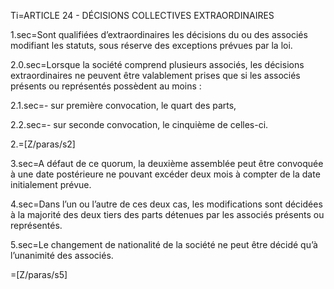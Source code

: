 Ti=ARTICLE 24 - DÉCISIONS COLLECTIVES EXTRAORDINAIRES 
 
1.sec=Sont qualifiées d’extraordinaires les décisions du ou des associés modifiant les statuts, sous réserve des exceptions prévues par la loi.
 
2.0.sec=Lorsque la société comprend plusieurs associés, les décisions extraordinaires ne peuvent être valablement prises que si les associés présents ou représentés possèdent au moins :
 
2.1.sec=- sur première convocation, le quart des parts, 
 
2.2.sec=- sur seconde convocation, le cinquième de celles-ci.
 
2.=[Z/paras/s2]
 
3.sec=A défaut de ce quorum, la deuxième assemblée peut être convoquée à une date postérieure ne pouvant excéder deux mois à compter de la date initialement prévue.
 
4.sec=Dans l’un ou l’autre de ces deux cas, les modifications sont décidées à la majorité des deux tiers des parts détenues par les associés présents ou représentés.
 
5.sec=Le changement de nationalité de la société ne peut être décidé qu’à l’unanimité des associés.  
 
=[Z/paras/s5]